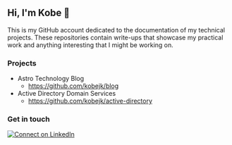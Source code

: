 ## Hi, I'm Kobe 👋

This is my GitHub account dedicated to the documentation of my technical projects. These repositories contain write-ups that showcase my practical work and anything interesting that I might be working on.

### Projects
- Astro Technology Blog
  - https://github.com/kobejk/blog
- Active Directory Domain Services
  - https://github.com/kobejk/active-directory

### Get in touch

[![Connect on LinkedIn](https://img.shields.io/badge/connect-%230077B5.svg?&style=for-the-badge&logo=linkedin)](https://www.linkedin.com/in/kobekunce)
